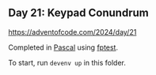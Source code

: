 ## Day 21: Keypad Conundrum

https://adventofcode.com/2024/day/21

Completed in [Pascal](https://www.freepascal.org/) using [fptest](https://github.com/graemeg/fptest).

To start, run `devenv up` in this folder.